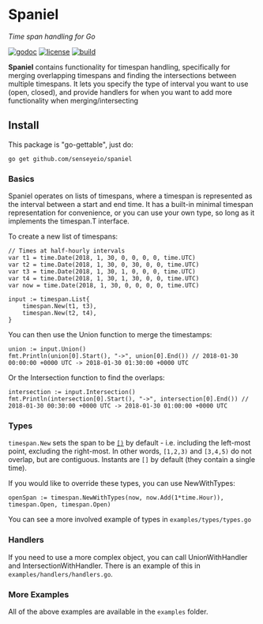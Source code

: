 # Spaniel
*Time span handling for Go*

[![godoc](https://img.shields.io/badge/godoc-reference-blue.svg?style=flat)](https://godoc.org/github.com/senseyeio/spaniel) [![license](https://img.shields.io/badge/license-MIT-red.svg?style=flat)](https://raw.githubusercontent.com/senseyeio/spaniel/master/LICENSE) [![build](https://img.shields.io/travis/senseyeio/spaniel.svg?style=flat)](https://travis-ci.org/senseyeio/spaniel)

**Spaniel** contains functionality for timespan handling, specifically for merging overlapping timespans and finding the intersections between multiple timespans. It lets you specify the type of interval you want to use (open, closed), and provide handlers for when you want to add more functionality when merging/intersecting

## Install

This package is "go-gettable", just do:

    go get github.com/senseyeio/spaniel

### Basics

Spaniel operates on lists of timespans, where a timespan is represented as the interval between a start and end time. It has a built-in minimal timespan representation for convenience, or you can use your own type, so long as it implements the timespan.T interface.

To create a new list of timespans:

	// Times at half-hourly intervals
	var t1 = time.Date(2018, 1, 30, 0, 0, 0, 0, time.UTC)
	var t2 = time.Date(2018, 1, 30, 0, 30, 0, 0, time.UTC)
	var t3 = time.Date(2018, 1, 30, 1, 0, 0, 0, time.UTC)
	var t4 = time.Date(2018, 1, 30, 1, 30, 0, 0, time.UTC)
	var now = time.Date(2018, 1, 30, 0, 0, 0, 0, time.UTC)

	input := timespan.List{
		timespan.New(t1, t3),
		timespan.New(t2, t4),
	}

    
You can then use the Union function to merge the timestamps:

	union := input.Union()
	fmt.Println(union[0].Start(), "->", union[0].End()) // 2018-01-30 00:00:00 +0000 UTC -> 2018-01-30 01:30:00 +0000 UTC

Or the Intersection function to find the overlaps:

	intersection := input.Intersection()
	fmt.Println(intersection[0].Start(), "->", intersection[0].End()) // 2018-01-30 00:30:00 +0000 UTC -> 2018-01-30 01:00:00 +0000 UTC
 
### Types
 
`timespan.New` sets the span to be [`[)`](https://en.wikipedia.org/wiki/Interval_(mathematics)#Notations_for_intervals) by default - i.e. including the left-most point, excluding the right-most. In other words, `[1,2,3)` and `[3,4,5)` do not overlap, but are contiguous. Instants are `[]` by default (they contain a single time).

If you would like to override these types, you can use NewWithTypes:

    openSpan := timespan.NewWithTypes(now, now.Add(1*time.Hour)), timespan.Open, timespan.Open)
 
You can see a more involved example of types in ``examples/types/types.go``
 
### Handlers
 
If you need to use a more complex object, you can call UnionWithHandler and IntersectionWithHandler. There is an example of this in ``examples/handlers/handlers.go``.


### More Examples

All of the above examples are available in the ``examples`` folder.
